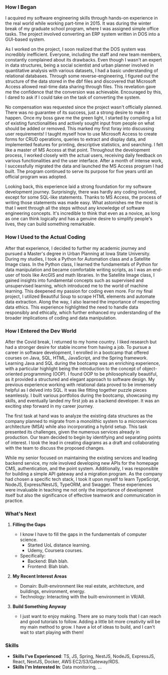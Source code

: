 ### How I Began

I acquired my software engineering skills through hands-on experience in the real world while working part-time in 2015. It was during the winter break of my graduate school program, where I was assigned simple office tasks. The project involved converting an ERP system written in DOS into a GUI-based system.

As I worked on the project, I soon realized that the DOS system was incredibly inefficient. Everyone, including the staff and new team members, constantly complained about its drawbacks. Even though I wasn't an expert in data structures, being a social scientist and urban planner involved in quantitative analysis with various datasets, I had a basic understanding of relational databases. Through some reverse-engineering, I figured out the structure of the data stored in the dbf files and discovered that Microsoft Access allowed real-time data sharing through files. This revelation gave me the confidence that the conversion was achievable. Encouraged by this, I dared to ask if I could take on the task of converting the system.

No compensation was requested since the project wasn't officially planned. There was no guarantee of its success, just a strong desire to make it happen. Once my boss gave me the green light, I started by compiling a list of existing functionalities and actively sought input from people on what should be added or removed. This marked my first foray into discussing user requirements! I taught myself how to use Microsoft Access to create forms for CRUD operations, queries to extract and display data, and implemented features for printing, descriptive statistics, and searching. I felt like a master of MS Access at that point. Throughout the development process, I worked closely with the actual users, receiving daily feedback on various functionalities and the user interface. After a month of intense work, I successfully migrated the data and launched the MS Access program I had built. The program continued to serve its purpose for five years until an official program was adopted.

Looking back, this experience laid a strong foundation for my software development journey. Surprisingly, there was hardly any coding involved, except for some SQL-like statements. Thanks to MS Access, the process of writing those statements was made easy. What astonishes me the most is that I went through all the steps without any knowledge of software engineering concepts. It's incredible to think that even as a novice, as long as one can think logically and has a genuine desire to simplify people's lives, they can build something remarkable.

### How I Used to the Actual Coding

After that experience, I decided to further my academic journey and pursued a Master's degree in Urban Planning at Iowa State University. During my studies, I took a Python for Automation class and a Satellite Image class. In the Python class, I learned the fundamentals of Python for data manipulation and became comfortable writing scripts, as I was an end-user of tools like ArcGIS and math libraries. In the Satellite Image class, I gained insights into fundamental concepts such as supervised and unsupervised learning, which introduced me to the world of machine learning. This deepened my passion for coding even more. For my final project, I utilized Beautiful Soup to scrape HTML elements and automate data extraction. Along the way, I also learned the importance of respecting data ethics. This experience highlighted the need to handle data responsibly and ethically, which further enhanced my understanding of the broader implications of coding and data manipulation.

### How I Entered the Dev World

After the Covid break, I returned to my home country. I liked research but had a stronger desire for stable income from having a job. To pursue a career in software development, I enrolled in a bootcamp that offered courses on Java, SQL, HTML, JavaScript, and the Spring framework. Learning Java and SQL during the bootcamp was an enriching experience, with a particular highlight being the introduction to the concept of object-oriented programming (OOP). I found OOP to be philosophically beautiful, as it provided a structured and elegant approach to software design. My previous experience working with relational data proved to be immensely helpful as I delved into SQL. It was like fitting together puzzle pieces seamlessly. I built various portfolios during the bootcamp, showcasing my skills, and eventually landed my first job as a backend developer. It was an exciting step forward in my career journey.

The first task at hand was to analyze the existing data structures as the company planned to migrate from a monolithic system to a microservices architecture (MSA) while also incorporating a hybrid setup. This task presented its challenges, given the numerous services already in production. Our team decided to begin by identifying and separating points of interest. I took the lead in creating diagrams as a draft and collaborating with the team to discuss the proposed changes.

While my senior focused on maintaining the existing services and leading backend service, my role involved developing new APIs for the homepage CMS, authentication, and the point system. Additionally, I was responsible for building a simple API gateway and a migration program. As the company had chosen a specific tech stack, I took it upon myself to learn TypeScript, NodeJS, Express/NestJS, TypeORM, and Swagger. These experiences were invaluable in teaching me not only the importance of development itself but also the significance of effective teamwork and communication in practice.

### What's Next

1. **Filling the Gaps**

   - I know I have to fill the gaps in the fundamentals of computer science.
     - Started UoL distance learning.
     - Udemy, Coursera courses.
   - Specifically:
     - Backend: Blah blah.
     - Frontend: Blah blah.

2. **My Recent Interest Areas**

   - Domain: Built-environment like real estate, architecture, and buildings, environment, energy.
   - Technology: Interacting with the built-environment in VR/AR.

3. **Build Something Anyway**
   - I just want to enjoy making. There are so many tools that I can reach and good tutorials to follow. Adding a little bit more creativity will be my main method to grow. I have a lot of ideas to build, and I can't wait to start playing with them!

### Skills

- **Skills I've Experienced**: TS, JS, Spring, NestJS, NodeJS, ExpressJS, React, NextJS, Docker, AWS EC2/S3/Gateway/RDS.
- **Skills I'm Interested In**: Data monitoring, ...
